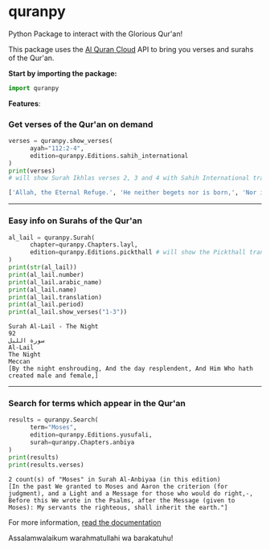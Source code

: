 # quranpy
Python Package to interact with the Glorious Qur'an!

This package uses the [Al Quran Cloud](https://alquran.cloud/) API to bring you verses and surahs of the Qur'an.

**Start by importing the package:**
```py
import quranpy
```

**Features**:

<h3>Get verses of the Qur'an on demand</h3>

```py
verses = quranpy.show_verses(
      ayah="112:2-4",
      edition=quranpy.Editions.sahih_international
)
print(verses)
# will show Surah Ikhlas verses 2, 3 and 4 with Sahih International translation
```

```py
['Allah, the Eternal Refuge.', 'He neither begets nor is born,', 'Nor is there to Him any equivalent."']
```

<hr>



<h3>Easy info on Surahs of the Qur'an</h3>

```py
al_lail = quranpy.Surah(
      chapter=quranpy.Chapters.layl,
      edition=quranpy.Editions.pickthall # will show the Pickthall translations 
)
print(str(al_lail))
print(al_lail.number)
print(al_lail.arabic_name)
print(al_lail.name)
print(al_lail.translation)
print(al_lail.period)
print(al_lail.show_verses("1-3"))
```

```
Surah Al-Lail - The Night
92
سورة الليل
Al-Lail
The Night
Meccan
[By the night enshrouding, And the day resplendent, And Him Who hath created male and female,]
```

<hr>

<h3>Search for terms which appear in the Qur'an</h3>
      
```py
results = quranpy.Search(
      term="Moses",
      edition=quranpy.Editions.yusufali,
      surah=quranpy.Chapters.anbiya
)
print(results)
print(results.verses)
```

```
2 count(s) of "Moses" in Surah Al-Anbiyaa (in this edition)
[In the past We granted to Moses and Aaron the criterion (for judgment), and a Light and a Message for those who would do right,-, Before this We wrote in the Psalms, after the Message (given to Moses): My servants the righteous, shall inherit the earth."]
```

For more information, [read the documentation](https://www.youtube.com/watch?v=oHg5SJYRHA0)

Assalamwalaikum warahmatullahi wa barakatuhu!

